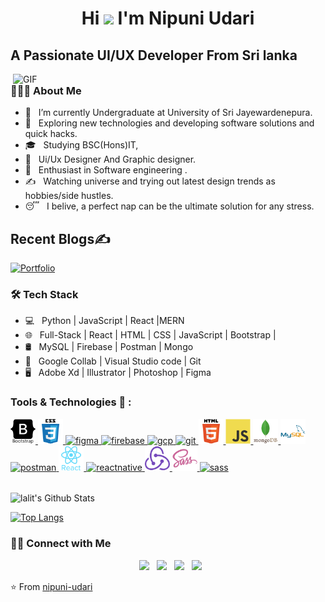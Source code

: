 <h1 align="center">Hi <img src="https://raw.githubusercontent.com/iampavangandhi/iampavangandhi/master/gifs/Hi.gif" width="30px"> I'm Nipuni Udari</h1>
<h2> A Passionate UI/UX Developer From Sri lanka </h2>
<img align="right" alt="GIF" src="https://camo.githubusercontent.com/0819550f5122eb688ae4f6ca09bf6ac65312ee71b8d45aba5498f8667ad677a6/68747470733a2f2f61737369676e6d656e7473747564696f2e6e65742f77702d636f6e74656e742f75706c6f6164732f323032312f30322f67697068792e67696622" width="500"/>
<h3> 👨🏻‍💻 About Me </h3>

- 🔭 &nbsp; I’m currently Undergraduate at University of Sri Jayewardenepura.
- 🤔 &nbsp; Exploring new technologies and developing software solutions and quick hacks.
- 🎓 &nbsp; Studying BSC(Hons)IT, 
- 💼 &nbsp; Ui/Ux Designer And Graphic designer.
- 🌱 &nbsp; Enthusiast in Software engineering .
- ✍️ &nbsp; Watching universe and trying out latest design trends as hobbies/side hustles.
- 😴 &nbsp; I belive, a perfect nap can be the ultimate solution for any stress. 

<h2 align="left">Recent Blogs✍️</h2>
<div align="left">
 
  <a href="http://www.nipuniudari.me/" target="_blank"><img alt="Portfolio" src="https://img.shields.io/badge/Portfolio-%23000000.svg?style=for-the-badge&logo=firefox&logoColor=#FF7139"/></a>
  
</div>
<div align="left">
<h3>🛠 Tech Stack</h3>

- 💻 &nbsp; Python | JavaScript | React |MERN  
- 🌐 &nbsp; Full-Stack | React | HTML | CSS | JavaScript | Bootstrap |  
- 🛢 &nbsp; MySQL | Firebase | Postman | Mongo
- 🔧 &nbsp; Google Collab  | Visual Studio code  | Git
- 🖥 &nbsp; Adobe Xd | Illustrator | Photoshop | Figma
</div>
<div align="left">
<h3 align="left">Tools & Technologies 🚀 :</h3>

<p align="left"><a href="https://getbootstrap.com" target="_blank"> <img src="https://raw.githubusercontent.com/devicons/devicon/master/icons/bootstrap/bootstrap-plain-wordmark.svg" alt="bootstrap" width="40" height="40"/> </a> <a href="https://www.w3schools.com/css/" target="_blank"> <img src="https://raw.githubusercontent.com/devicons/devicon/master/icons/css3/css3-original-wordmark.svg" alt="css3" width="40" height="40"/> </a> <a href="https://www.figma.com/" target="_blank"> <img src="https://www.vectorlogo.zone/logos/figma/figma-icon.svg" alt="figma" width="40" height="40"/> </a> <a href="https://firebase.google.com/" target="_blank"> <img src="https://www.vectorlogo.zone/logos/firebase/firebase-icon.svg" alt="firebase" width="40" height="40"/> </a> <a href="https://cloud.google.com" target="_blank"> <img src="https://www.vectorlogo.zone/logos/google_cloud/google_cloud-icon.svg" alt="gcp" width="40" height="40"/> </a> <a href="https://git-scm.com/" target="_blank"> <img src="https://www.vectorlogo.zone/logos/git-scm/git-scm-icon.svg" alt="git" width="40" height="40"/> </a> <a href="https://www.w3.org/html/" target="_blank"> <img src="https://raw.githubusercontent.com/devicons/devicon/master/icons/html5/html5-original-wordmark.svg" alt="html5" width="40" height="40"/> </a> <a href="https://developer.mozilla.org/en-US/docs/Web/JavaScript" target="_blank"> <img src="https://raw.githubusercontent.com/devicons/devicon/master/icons/javascript/javascript-original.svg" alt="javascript" width="40" height="40"/> </a> <a href="https://www.mongodb.com/" target="_blank"> <img src="https://raw.githubusercontent.com/devicons/devicon/master/icons/mongodb/mongodb-original-wordmark.svg" alt="mongodb" width="40" height="40"/> </a> <a href="https://www.mysql.com/" target="_blank"> <img src="https://raw.githubusercontent.com/devicons/devicon/master/icons/mysql/mysql-original-wordmark.svg" alt="mysql" width="40" height="40"/> </a> <a href="https://postman.com" target="_blank"> <img src="https://www.vectorlogo.zone/logos/getpostman/getpostman-icon.svg" alt="postman" width="40" height="40"/> </a> <a href="https://reactjs.org/" target="_blank"> <img src="https://raw.githubusercontent.com/devicons/devicon/master/icons/react/react-original-wordmark.svg" alt="react" width="40" height="40"/> </a> <a href="https://reactnative.dev/" target="_blank"> <img src="https://reactnative.dev/img/header_logo.svg" alt="reactnative" width="40" height="40"/> </a> <a href="https://redux.js.org" target="_blank"> <img src="https://raw.githubusercontent.com/devicons/devicon/master/icons/redux/redux-original.svg" alt="redux" width="40" height="40"/> </a> <a href="https://sass-lang.com" target="_blank"> <img src="https://raw.githubusercontent.com/devicons/devicon/master/icons/sass/sass-original.svg" alt="sass" width="40" height="40"/> </a>   <a href="https://sass-lang.com" target="_blank"> <img src="https://upload.wikimedia.org/wikipedia/commons/thumb/9/9a/Visual_Studio_Code_1.35_icon.svg/1024px-Visual_Studio_Code_1.35_icon.svg.png" alt="sass" width="40" height="40"/> </a> </p>


</div>


<br>

<img align="center" src="https://github-readme-stats.vercel.app/api?username=nipuni-udari&include_all_commits=true&count_private=true&show_icons=true&line_height=20&title_color=7A7ADB&icon_color=2234AE&text_color=D3D3D3&bg_color=0,000000,130F40" alt="lalit's Github Stats">

</br>



[![Top Langs](https://github-readme-stats.vercel.app/api/top-langs/?username=nipuni-udari&layout=compact&text_color=daf7dc&bg_color=151515)](https://github.com/nipuni-udari/github-readme-stats)




<h3> 🤝🏻 Connect with Me </h3>

<p align="center">
&nbsp; <a href="https://twitter.com/NipuniUdari" target="_blank" rel="noopener noreferrer"><img src="https://img.icons8.com/plasticine/100/000000/twitter.png" width="50" /></a>  
&nbsp; <a href="https://www.instagram.com/nipuni.udari/" target="_blank" rel="noopener noreferrer"><img src="https://img.icons8.com/plasticine/100/000000/instagram-new.png" width="50" /></a>  
&nbsp; <a href="https://www.linkedin.com/in/nipuni-udari-922062218/" target="_blank" rel="noopener noreferrer"><img src="https://img.icons8.com/plasticine/100/000000/linkedin.png" width="50" /></a>
&nbsp; <a href="mailto:96770@fhss.sjp.ac.lk" target="_blank" rel="noopener noreferrer"><img src="https://img.icons8.com/plasticine/100/000000/gmail.png"  width="50" /></a>
</p>

⭐️ From [nipuni-udari](https://github.com/nipuni-udari)
